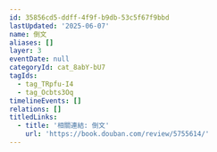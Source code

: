 ```yaml
---
id: 35856cd5-ddff-4f9f-b9db-53c5f67f9bbd
lastUpdated: '2025-06-07'
name: 倒文
aliases: []
layer: 3
eventDate: null
categoryId: cat_8abY-bU7
tagIds:
  - tag_TRpfu-I4
  - tag_Ocbts3Oq
timelineEvents: []
relations: []
titledLinks:
  - title: '相關連結: 倒文'
    url: 'https://book.douban.com/review/5755614/'
---
```


